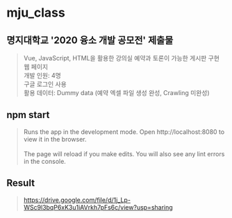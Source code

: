 # mju_class

## 명지대학교 '2020 융소 개발 공모전' 제출물
> Vue, JavaScript, HTML을 활용한 강의실 예약과 토론이 가능한 게시판 구현 웹 페이지 <br>
> 개발 인원: 4명 <br>
> 구글 로그인 사용 <br>
> 활용 데이터: Dummy data (예약 엑셀 파일 생성 완성, Crawling 미완성)

## npm start
>Runs the app in the development mode. Open http://localhost:8080 to view it in the browser. <br><br>
>The page will reload if you make edits. You will also see any lint errors in the console.

## Result
> https://drive.google.com/file/d/1j_Lp-WSc9l3bqP6xK3u1iAVrkh7pFs6c/view?usp=sharing
